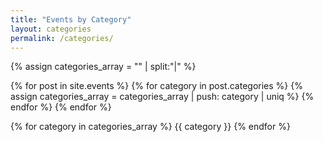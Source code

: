 ```yaml
---
title: "Events by Category"
layout: categories
permalink: /categories/
---
```


{% assign categories_array = "" | split:"|" %}

{% for post in site.events %} {% for category in post.categories %} {% assign categories_array = categories_array | push: category | uniq %} {% endfor %} {% endfor %}

{% for category in categories_array %} {{ category }} {% endfor %}
